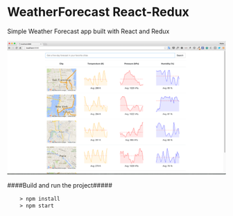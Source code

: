 # WeatherForecast React-Redux

Simple Weather Forecast app built with React and Redux

![alt tag](https://raw.githubusercontent.com/walbell/Forecast-Weather-with-React-and-Redux/master/ScreenShot.png)


####Build and run the project#####

```
	> npm install
	> npm start
```
